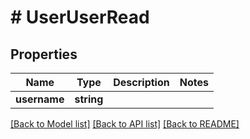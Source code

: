 # # UserUserRead

## Properties

Name | Type | Description | Notes
------------ | ------------- | ------------- | -------------
**username** | **string** |  |

[[Back to Model list]](../../README.md#models) [[Back to API list]](../../README.md#endpoints) [[Back to README]](../../README.md)
